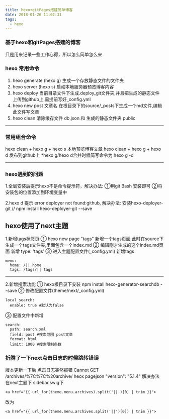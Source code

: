 ```yaml
---
title: hexo+gitPages搭建简单博客
date: 2018-01-26 11:02:31
tags: 
  - hexo
---
```


### 基于hexo和gitPages搭建的博客

只是用来记录一些工作心得，所以怎么简单怎么来
<!-- more -->
### hexo 常用命令

1. hexo generate (hexo g)  生成一个存放静态文件的文件夹
2. hexo server (hexo s)  启动本地服务器预览博客内容
3. hexo deploy  当前目录文件下生成.deploy_git文件夹,并且把生成的静态文件上传到github上,需提前写好_config.yml
4. hexo new post 文章名 在根目录下的source/_posts下生成一个md文件,编辑此文件写文章
5. hexo clean  清除缓存文件 db.json 和 生成的静态文件夹 public

---
### 常用组合命令
hexo clean + hexo g + hexo s 本地预览博客文章
hexo clean + hexo g + hexo d 发布到github上
*hexo g/hexo d合并时候简写命令为 hexo g -d

---
### hexo遇到的问题
1.全局安装后提示hexo不是命令提示符，解决办法:
①用git Bash 安装即可
②将安装包的位置添加到环境变量中

2.hexo d 提示 error deployer not found:github, 解决办法:
安装hexo-deployer-git // npm install hexo-deployer-git --save

## hexo使用了next主题

1.新增tags标签页
① hexo new page "tags"  新增一个tags页面,此时在source下生成一个tags文件夹,里面包含一个index.md
② 编辑刚才生成的这个index.md页面 新增 type: 'tags'
③ 进入主题配置文件(_config.yml) 新增tags
```
menu:
  home: /|| home
  tags: /tags/|| tags
```
---
2.新增搜索功能
① hexo根目录下安装 npm install hexo-generator-searchdb --save
② 修改配置文件(theme/next/_config.yml)

```
local_search:
  enable: true #默认为false
```
③ 配置文件中新增

```
search:
  path: search.xml
  field: post #搜索范围 post文章
  format: html
  limit: 1000 #搜索限制条数
```
### 折腾了一下next点击日志的时候跳转错误
版本更新一下后 点击日志突然报错 Cannot GET /archives/%7C%7C%20archive/ 
heox pagejson "version": "5.1.4"
解决办法
在next主题下 sidebar.swig下
```
<a href="{{ url_for(theme.menu.archives).split('||')[0] | trim }}">
```
改为
```
<a href="{{ url_for(theme.menu.archives.split('||')[0]) | trim }}">
```
